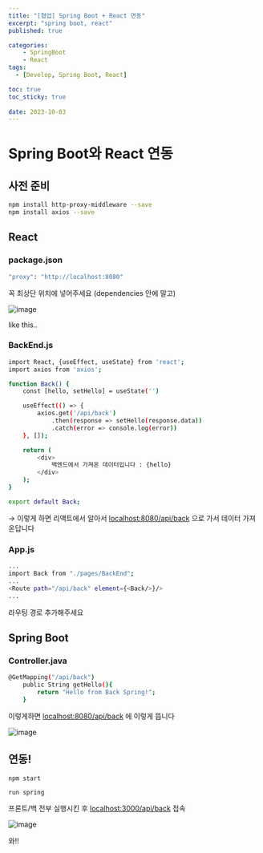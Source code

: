 ```yaml
---
title: "[협업] Spring Boot + React 연동"
excerpt: "spring boot, react"
published: true

categories:
    - SpringBoot
    - React
tags:
  - [Develop, Spring Boot, React]

toc: true
toc_sticky: true
 
date: 2023-10-03
---
```



# Spring Boot와 React 연동

## 사전 준비

```bash
npm install http-proxy-middleware --save
npm install axios --save
```

## React

### package.json

```bash
"proxy": "http://localhost:8080"
```

꼭 최상단 위치에 넣어주세요 (dependencies 안에 말고)

![image](https://github.com/ssoxong/ssoxong.github.io/assets/112956015/22e3a9f0-2f2c-447e-a431-8589cf8c2804)

like this..

### BackEnd.js

```bash
import React, {useEffect, useState} from 'react';
import axios from 'axios';

function Back() {
    const [hello, setHello] = useState('')

    useEffect(() => {
        axios.get('/api/back')
            .then(response => setHello(response.data))
            .catch(error => console.log(error))
    }, []);

    return (
        <div>
            백엔드에서 가져온 데이터입니다 : {hello}
        </div>
    );
}

export default Back;
```

→ 이렇게 하면 리액트에서 알아서 [localhost:8080/api/back](http://localhost:8080/api/back으로) 으로 가서 데이터 가져온답니다

### App.js

```bash
...
import Back from "./pages/BackEnd";
...
<Route path="/api/back" element={<Back/>}/>
...
```

라우팅 경로 추가해주세요

## Spring Boot

### Controller.java

```bash
@GetMapping("/api/back")
    public String getHello(){
        return "Hello from Back Spring!";
    }
```

이렇게하면 [localhost:8080/api/back](http://localhost:8080/api/back에) 에 이렇게 뜹니다

![image](https://github.com/ssoxong/ssoxong.github.io/assets/112956015/4894f1cd-2f2c-4732-9807-f20c5204b64a)

## 연동!

`npm start`

`run spring`

프론트/백 전부 실행시킨 후 [localhost:3000/api/back](http://localhost:3000/api/back) 접속

![image](https://github.com/ssoxong/ssoxong.github.io/assets/112956015/724f0305-3500-460f-93b4-87ec0fb7d966)

와!!